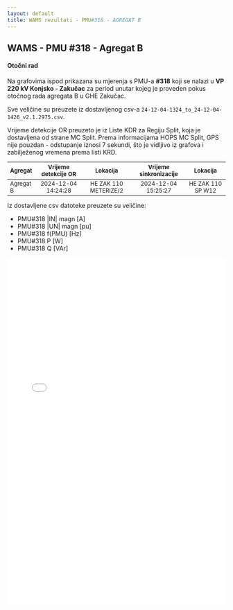 ```yaml
---
layout: default
title: WAMS rezultati - PMU#318 - AGREGAT B
---
```


## WAMS - PMU #318 - Agregat B 

#### Otočni rad

Na grafovima ispod prikazana su mjerenja s PMU-a **#318** koji se nalazi u **VP 220 kV Konjsko - Zakučac** za period unutar
kojeg je proveden pokus otočnog rada agregata B u GHE Zakučac.

Sve veličine su preuzete iz dostavljenog csv-a `24-12-04-1324_to_24-12-04-1426_v2.1.2975.csv`.

Vrijeme detekcije OR preuzeto je iz Liste KDR za Regiju Split, koja je dostavljena od strane MC Split.
Prema informacijama HOPS MC Split, GPS nije pouzdan - odstupanje iznosi 7 sekundi, što je vidljivo iz grafova i zabilježenog
vremena prema listi KRD.

<style scoped>
table {
  font-size: 13px;
}
</style>

| Agregat | Vrijeme detekcije OR |  Lokacija             | Vrijeme sinkronizacije | Lokacija          |
| :------ | :------------------: | :------------------:  | :---------------------:|:-----------------:|
|Agregat B| 2024-12-04 14:24:28  | HE ZAK 110 METERIZE/2 | 2024-12-04 15:25:27    | HE ZAK 110 SP W12 |

Iz dostavljene csv datoteke preuzete su veličine:
* PMU#318 &#124;IN&#124; magn [A]
* PMU#318 &#124;UN&#124; magn [pu]
* PMU#318 f(PMU) [Hz]
* PMU#318 P [W]
* PMU#318 Q [VAr]

<div class="wide-graph">
    <iframe src="{{ site.baseurl }}/wams-or/or-agregata-b-pmu-318.html" width="100%" height="800px" frameborder="0"></iframe>
</div>